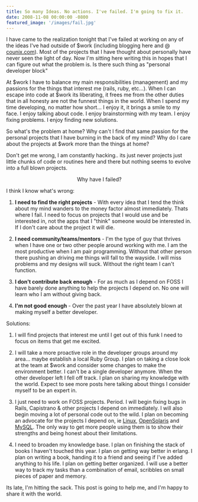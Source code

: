 ```yaml
---
title: So many Ideas. No actions. I've failed. I'm going to fix it.
date: 2008-11-08 00:00:00 -0800
featured_image: '/images/fail.jpg'
---
```

I have came to the realization tonight that I've failed at working on any of the ideas I've had outside of $work (including blogging here and @ [counix.com](http://www.counix.com)). Most of the projects that I have thought about personally have never seen the light of day. Now I'm sitting here writing this in hopes that I can figure out what the problem is. Is there such thing as "personal developer block"

At $work I have to balance my main responsibilities (management) and my passions for the things that interest me (rails, ruby, etc...). When I can escape into code at $work its liberating, it frees me from the other duties that in all honesty are not the funnest things in the world. When I spend my time developing, no matter how short... I enjoy it, it brings a smile to my face. I enjoy talking about code. I enjoy brainstorming with my team. I enjoy fixing problems. I enjoy finding new solutions.

So what's the problem at home? Why can't I find that same passion for the personal projects that I have burning in the back of my mind? Why do I care about the projects at $work more than the things at home?

Don't get me wrong, I am constantly hacking.. its just never projects just little chunks of code or routines here and there but nothing seems to evolve into a full blown projects.

<p style="text-align: center; ">Why have I failed?</p>

I think I know what's wrong:

1. **I need to find the right projects** - With every idea that I tend the think about my mind wanders to the money factor almost immediately. Thats where I fail. I need to focus on projects that I would use and be interested in, not the apps that I "think" someone would be interested in. If I don't care about the project it will die.

2. **I need community/teams/mentors** - I'm the type of guy that thrives when I have one or two other people around working with me. I am the most productive when I am pair programming. Without that other person there pushing an driving me things will fall to the wayside. I will miss problems and my designs will suck. Without the right team I can't function.

3. **I don't contribute back enough** - For as much as I depend on FOSS I have barely done anything to help the projects I depend on. No one will learn who I am without giving back.

4. **I'm not good enough** - Over the past year I have absolutely blown at making myself a better developer.

Solutions:

1. I will find projects that interest me until I get out of this funk I need to focus on items that get me excited.

2. I will take a more proactive role in the developer groups around my area... maybe establish a local Ruby Group. I plan on taking a close look at the team at $work and consider some changes to make the environment better. I can't be a single developer anymore. When the other developer left I fell off track. I plan on sharing my knowledge with the world. Expect to see more posts here talking about things I consider myself to be an expert in.

3. I just need to work on FOSS projects. Period. I will begin fixing bugs in Rails, Capistrano & other projects I depend on immediately. I will also begin moving a lot of personal code out to the wild. I plan on becoming an advocate for the projects I depend on, ie [Linux](http://www.linux.org), [OpenSolaris](http://opensolaris.org) and [MySQL](http://mysql.com). The only way to get more people using them is to show their strengths and being honest about their limitations.

4. I need to broaden my knowledge base. I plan on finishing the stack of books I haven't touched this year. I plan on getting way better in erlang. I plan on writing a book, handing it to a friend and seeing if I've added anything to his life. I plan on getting better organized. I will use a better way to track my tasks than a combination of email, scribbles on small pieces of paper and memory.

Its late, I'm hitting the sack. This post is going to help me, and I'm happy to share it with the world.

